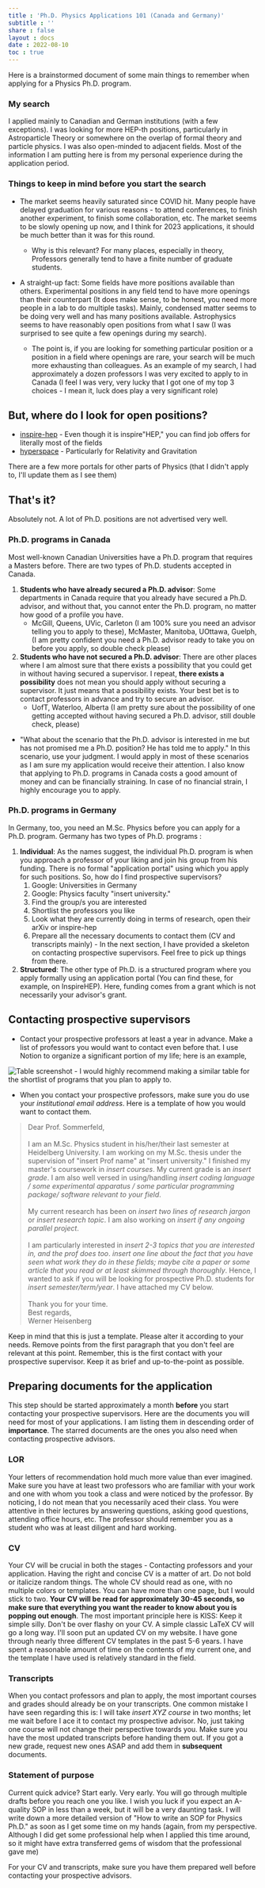 ```yaml
---
title : 'Ph.D. Physics Applications 101 (Canada and Germany)'
subtitle : ''
share : false
layout : docs
date : 2022-08-10
toc : true
---
```


Here is a brainstormed document of some main things to remember when applying for a Physics Ph.D. program. 

###  My search 
I applied mainly to Canadian and German institutions (with a few exceptions). I was looking for more HEP-th positions, particularly in Astroparticle Theory or somewhere on the overlap of formal theory and particle physics. I was also open-minded to adjacent fields. Most of the information I am putting here is from my personal experience during the application period. 

###  Things to keep in mind before you start the search 
- The market seems heavily saturated since COVID hit. Many people have delayed graduation for various reasons - to attend conferences, to finish another experiment, to finish some collaboration, etc. The market seems to be slowly opening up now, and I think for 2023 applications, it should be much better than it was for this round.
	- Why is this relevant? For many places, especially in theory, Professors generally tend to have a finite number of graduate students. 

- A straight-up fact: Some fields have more positions available than others. Experimental positions in any field tend to have more openings than their counterpart (It does make sense, to be honest, you need more people in a lab to do multiple tasks). Mainly, condensed matter seems to be doing very well and has many positions available. Astrophysics seems to have reasonably open positions from what I saw (I was surprised to see quite a few openings during my search). 
	- The point is, if you are looking for something particular position or a position in a field where openings are rare, your search will be much more exhausting than colleagues. As an example of my search, I had approximately a dozen professors I was very excited to apply to in Canada (I feel I was very, very lucky that I got one of my top 3 choices - I mean it, luck does play a very significant role)

	
##  But, where do I look for open positions?  
- [inspire-hep](https://inspirehep.net/jobs?sort=mostrecent&size=25&page=1&rank=PHD) - Even though it is inspire"HEP," you can find job offers for literally most of the fields
- [hyperspace](https://hyperspace.uni-frankfurt.de/) - Particularly for Relativity and Gravitation

There are a few more portals for other parts of Physics (that I didn't apply to, I'll update them as I see them)
##  That's it? 
Absolutely not. A lot of Ph.D. positions are not advertised very well. 

###  Ph.D. programs in Canada
Most well-known Canadian Universities have a Ph.D. program that requires a Masters before. There are two types of Ph.D. students accepted in Canada. 

1.  **Students who have already secured a Ph.D. advisor**: Some departments in Canada require that you already have secured a Ph.D. advisor, and without that, you cannot enter the Ph.D. program, no matter how good of a profile you have.
	-  McGill, Queens, UVic, Carleton (I am 100% sure you need an advisor telling you to apply to these), McMaster, Manitoba, UOttawa, Guelph,  (I am pretty confident you need a Ph.D. advisor ready to take you on before you apply, so double check please)
2. **Students who have not secured a Ph.D. advisor**: There are other places where I am almost sure that there exists a possibility that you could get in without having secured a supervisor. I repeat, **there exists a possibility** does not mean you should apply without securing a supervisor. It just means that a possibility exists. Your best bet is to contact professors in advance and try to secure an advisor.
	- UofT, Waterloo, Alberta  (I am pretty sure about the possibility of one getting accepted without having secured a Ph.D. advisor, still double check, please)

- "What about the scenario that the Ph.D. advisor is interested in me but has not promised me a Ph.D. position? He has told me to apply." In this scenario, use your judgment. I would apply in most of these scenarios as I am sure my application would receive their attention. I also know that applying to Ph.D. programs in Canada costs a good amount of money and can be financially straining. In case of no financial strain, I highly encourage you to apply. 

###  Ph.D. programs in Germany 
	
In Germany, too, you need an M.Sc. Physics before you can apply for a Ph.D. program. Germany has two types of Ph.D. programs :  

1. **Individual**: As the names suggest, the individual Ph.D. program is when you approach a professor of your liking and join his group from his funding. There is no formal "application portal" using which you apply for such positions. So, how do I find prospective supervisors? 
	1. Google: Universities in Germany
	2. Google: Physics faculty "insert university."
	3. Find the group/s you are interested
	4. Shortlist the professors you like
	5. Look what they are currently doing in terms of research, open their arXiv or inspire-hep 
	6. Prepare all the necessary documents to contact them (CV and transcripts mainly) - In the next section, I have provided a skeleton on contacting prospective supervisors. Feel free to pick up things from there.
2. **Structured**: The other type of Ph.D. is a structured program where you apply formally using an application portal (You can find these, for example, on InspireHEP). Here, funding comes from a grant which is not necessarily your advisor's grant.


##  Contacting prospective supervisors 
- Contact your prospective professors at least a year in advance. Make a list of professors you would want to contact even before that. I use Notion to organize a significant portion of my life; here is an example, 

![Table screenshot](img/notion_template.png)
	- I would highly recommend making a similar table for the shortlist of programs that you plan to apply to.

- When you contact your prospective professors, make sure you do use your _institutional email address_. Here is a template of how you would want to contact them. 


	
> Dear Prof. Sommerfeld, <br><br>
>I am an M.Sc. Physics student in his/her/their last semester at Heidelberg University. I am working on my M.Sc. thesis under the supervision of "insert Prof name" at "insert university." I finished my master's coursework in _insert courses_. My current grade is an _insert grade_. I am also well versed in using/handling _insert coding language / some experimental apparatus / some particular programming package/ software relevant to your field_. <br> <br>
>My current research has been on _insert two lines of research jargon_ or _insert research topic_. I am also working on _insert if any ongoing parallel project_. <br><br>
>I am particularly interested in _insert 2-3 topics that you are interested in, and the prof does too_. _insert one line about the fact that you have seen what work they do in these fields; maybe cite a paper or some article that you read or at least skimmed through thoroughly_. Hence, I wanted to ask if you will be looking for prospective Ph.D. students for _insert semester/term/year_. I have attached my CV below. <br><br>Thank you for your time.
><br>Best regards, <br> 
>Werner Heisenberg

Keep in mind that this is just a template. Please alter it according to your needs. Remove points from the first paragraph that you don't feel are relevant at this point. Remember, this is the first contact with your prospective supervisor. Keep it as brief and up-to-the-point as possible. 

## Preparing documents for the application 
This step should be started approximately a month **before** you start contacting your prospective supervisors. Here are the documents you will need for most of your applications. I am listing them in descending order of **importance**. The starred documents are the ones you also need when contacting prospective advisors.

### LOR 
Your letters of recommendation hold much more value than ever imagined. Make sure you have at least two professors who are familiar with your work and one with whom you took a class and were noticed by the professor. By noticing, I do not mean that you necessarily aced their class. You were attentive in their lectures by answering questions, asking good questions, attending office hours, etc. The professor should remember you as a student who was at least diligent and hard working.

###  CV 
Your CV will be crucial in both the stages - Contacting professors and your application. Having the right and concise CV is a matter of art. Do not bold or italicize random things. The whole CV should read as one, with no multiple colors or templates. You can have more than one page, but I would stick to two. **Your CV will be read for approximately 30-45 seconds, so make sure that everything you want the reader to know about you is popping out enough**. The most important principle here is KISS: Keep it simple silly. Don't be over flashy on your CV. A simple classic LaTeX CV will go a long way. I'll soon put an updated CV on my website. I have gone through nearly three different CV templates in the past 5-6 years. I have spent a reasonable amount of time on the contents of my current one, and the template I have used is relatively standard in the field. 

### Transcripts 
When you contact professors and plan to apply, the most important courses and grades should already be on your transcripts. One common mistake I have seen regarding this is: I will take _insert XYZ course_ in two months; let me wait before I ace it to contact my prospective advisor. No, just taking one course will not change their perspective towards you. Make sure you have the most updated transcripts before handing them out. If you got a new grade, request new ones ASAP and add them in **subsequent** documents.


###  Statement of purpose 
Current quick advice? Start early. Very early. You will go through multiple drafts before you reach one you like. I wish you luck if you expect an A-quality SOP in less than a week, but it will be a very daunting task. I will write down a more detailed version of "How to write an SOP for Physics Ph.D." as soon as I get some time on my hands (again, from my perspective. Although I did get some professional help when I applied this time around, so it might have extra transferred gems of wisdom that the professional gave me) 

For your CV and transcripts, make sure you have them prepared well before contacting your prospective advisors.